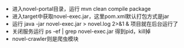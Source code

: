 <ul>
    <li>进入novel-portal目录，运行 mvn clean compile package</li>
    <li>进入target中获取novel-exec.jar，这里pom.xml默认打包方式是jar</li>
    <li>运行 java -jar novel-exec.jar > novel.log 2>&1 & 项目就在后台运行了</li>
    <li>关闭服务运行 ps -ef | grep novel-exec.jar 得到pid，kill掉</li>
    <li>novel-crawler则是爬虫模块</li>
</ul>
